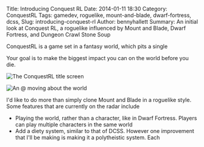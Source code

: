 Title: Introducing Conquest RL
Date: 2014-01-11 18:30
Category: ConquestRL
Tags: gamedev, roguelike, mount-and-blade, dwarf-fortress, dcss, 
Slug: introducing-conquest-rl
Author: bennyhallett
Summary: An initial look at Conquest RL, a roguelike influenced by Mount and Blade, Dwarf Fortress, and Dungeon Crawl Stone Soup

ConquestRL is a game set in a fantasy world, which pits a single 

Your goal is to make the biggest impact you can on the world before you die.


![The ConquestRL title screen]({filename}/images/conquest-rl-pre-alpha-title.png)



![An @ moving about the world]({filename}/images/conquest-rl-pre-alpha-game.png)

I'd like to do more than simply clone Mount and Blade in a roguelike style. Some features that are currently on the radar include

* Playing the world, rather than a character, like in Dwarf Fortress. Players can play multiple characters in the same world
* Add a diety system, similar to that of DCSS. However one improvement that I'll be making is making it a polytheistic system. Each 
